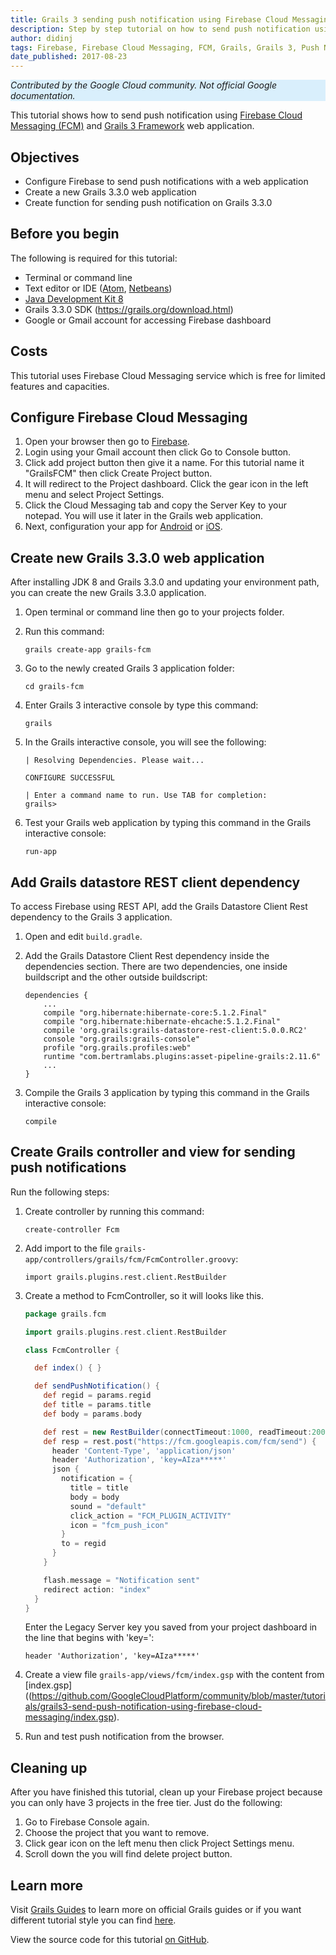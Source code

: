 ```yaml
---
title: Grails 3 sending push notification using Firebase Cloud Messaging
description: Step by step tutorial on how to send push notification using Grails 3 and Firebase Cloud Messaging.
author: didinj
tags: Firebase, Firebase Cloud Messaging, FCM, Grails, Grails 3, Push Notification
date_published: 2017-08-23
---
```


<p style="background-color:#D9EFFC;"><i>Contributed by the Google Cloud community. Not official Google documentation.</i></p>

This tutorial shows how to send push notification using
[Firebase Cloud Messaging (FCM)](https://firebase.google.com/docs/cloud-messaging)
and [Grails 3 Framework](https://grails.org/) web application.

## Objectives

- Configure Firebase to send push notifications with a web application
- Create a new Grails 3.3.0 web application
- Create function for sending push notification on Grails 3.3.0

## Before you begin

The following is required for this tutorial:

- Terminal or command line
- Text editor or IDE ([Atom](https://atom.io/), [Netbeans](https://netbeans.org/))
- [Java Development Kit 8](http://www.oracle.com/technetwork/java/javase/downloads/jdk8-downloads-2133151.html)
- Grails 3.3.0 SDK (https://grails.org/download.html)
- Google or Gmail account for accessing Firebase dashboard

## Costs

This tutorial uses Firebase Cloud Messaging service which is free for limited features and capacities.

## Configure Firebase Cloud Messaging

1.  Open your browser then go to [Firebase](https://firebase.google.com/).
1.  Login using your Gmail account then click Go to Console button.
1.  Click add project button then give it a name. For this tutorial name it
    "GrailsFCM" then click Create Project button.
1.  It will redirect to the Project dashboard. Click the gear icon in the left
    menu and select Project Settings.
1.  Click the Cloud Messaging tab and copy the Server Key to your
    notepad. You will use it later in the Grails web application.
1.  Next, configuration your app for
    [Android](https://firebase.google.com/docs/cloud-messaging/android/client)
    or [iOS](https://firebase.google.com/docs/cloud-messaging/ios/client).

## Create new Grails 3.3.0 web application

After installing JDK 8 and Grails 3.3.0 and updating your environment path, you
can create the new Grails 3.3.0 application.

1.  Open terminal or command line then go to your projects folder.
1.  Run this command:

        grails create-app grails-fcm

1.  Go to the newly created Grails 3 application folder:

        cd grails-fcm

1.  Enter Grails 3 interactive console by type this command:

        grails

1.  In the Grails interactive console, you will see the following:

        | Resolving Dependencies. Please wait...

        CONFIGURE SUCCESSFUL

        | Enter a command name to run. Use TAB for completion:
        grails>

1.  Test your Grails web application by typing this command in the Grails
    interactive console:

        run-app

## Add Grails datastore REST client dependency

To access Firebase using REST API, add the Grails Datastore Client Rest
dependency to the Grails 3 application.

1.  Open and edit `build.gradle`.

1.  Add the Grails Datastore Client Rest dependency inside the dependencies
    section. There are two dependencies, one inside buildscript and the other
    outside buildscript:

        dependencies {
            ...
            compile "org.hibernate:hibernate-core:5.1.2.Final"
            compile "org.hibernate:hibernate-ehcache:5.1.2.Final"
            compile 'org.grails:grails-datastore-rest-client:5.0.0.RC2'
            console "org.grails:grails-console"
            profile "org.grails.profiles:web"
            runtime "com.bertramlabs.plugins:asset-pipeline-grails:2.11.6"
            ...
        }

1.  Compile the Grails 3 application by typing this command in the Grails
    interactive console:

        compile

## Create Grails controller and view for sending push notifications

Run the following steps:

1.  Create controller by running this command:

        create-controller Fcm

1.  Add import to the file `grails-app/controllers/grails/fcm/FcmController.groovy`:

        import grails.plugins.rest.client.RestBuilder

1.  Create a method to FcmController, so it will looks like this.

    ```groovy
    package grails.fcm

    import grails.plugins.rest.client.RestBuilder

    class FcmController {

      def index() { }

      def sendPushNotification() {
        def regid = params.regid
        def title = params.title
        def body = params.body

        def rest = new RestBuilder(connectTimeout:1000, readTimeout:20000)
        def resp = rest.post("https://fcm.googleapis.com/fcm/send") {
          header 'Content-Type', 'application/json'
          header 'Authorization', 'key=AIza*****'
          json {
            notification = {
              title = title
              body = body
              sound = "default"
              click_action = "FCM_PLUGIN_ACTIVITY"
              icon = "fcm_push_icon"
            }
            to = regid
          }
        }

        flash.message = "Notification sent"
        redirect action: "index"
      }
    }
    ```

    Enter the Legacy Server key you saved from your project dashboard in the
    line that begins with 'key=':

        header 'Authorization', 'key=AIza*****'


1.  Create a view file `grails-app/views/fcm/index.gsp` with the content from
    [index.gsp]((https://github.com/GoogleCloudPlatform/community/blob/master/tutorials/grails3-send-push-notification-using-firebase-cloud-messaging/index.gsp).

1.  Run and test push notification from the browser.

## Cleaning up

After you have finished this tutorial, clean up your Firebase project because
you can only have 3 projects in the free tier. Just do the following:

1.  Go to Firebase Console again.
1.  Choose the project that you want to remove.
1.  Click gear icon on the left menu then click Project Settings menu.
1.  Scroll down the you will find delete project button.

## Learn more

Visit [Grails Guides](http://guides.grails.org/) to learn more on official
Grails guides or if you want different tutorial style you can find
[here](https://www.djamware.com/post-sub-category/585b3fa380aca73b19a2efd4/groovy-and-grails).

View the source code for this tutorial [on GitHub](https://github.com/didinj/grails3-fcm-push-notification.git).
